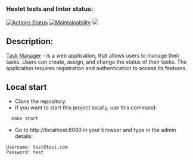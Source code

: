 ### Hexlet tests and linter status:
[![Actions Status](https://github.com/Shdk91/java-project-99/actions/workflows/hexlet-check.yml/badge.svg)](https://github.com/Shdk91/java-project-99/actions)
[![Maintainability](https://api.codeclimate.com/v1/badges/ca0f637e6c30807b5dba/maintainability)](https://codeclimate.com/github/Shdk91/java-project-99/maintainability)
<a href="https://codeclimate.com/github/Shdk91/java-project-99/test_coverage"><img src="https://api.codeclimate.com/v1/badges/ca0f637e6c30807b5dba/test_coverage" /></a>

## Description:
[Task Manager](https://java-project-99-8fvr.onrender.com) - is a web application, that allows users to manage their tasks. Users can create, assign, and change the status of their tasks. The application requires registration and authentication to access its features.

## Local start

- Clone the repository.
- If you want to start this project locally, use this command:
```bash
  make start
```
- Go to http://localhost:8080 in your browser and type in the admin details:
```
Username: test@test.com
Password: test